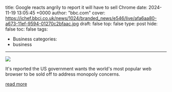 title: Google reacts angrily to report it will have to sell Chrome
date: 2024-11-19 13:05:45 +0000
author: "bbc.com"
cover: https://ichef.bbci.co.uk/news/1024/branded_news/e546/live/afa6aa80-a673-11ef-9594-01270c2bfaac.jpg
draft: false
top: false
type: post
hide: false
toc: false
tags:
  - Business
categories:
  - business
---

![](https://ichef.bbci.co.uk/news/1024/branded_news/e546/live/afa6aa80-a673-11ef-9594-01270c2bfaac.jpg)

It's reported the US government wants the world's most popular web browser to be sold off to address monopoly concerns.

[read more](https://www.bbc.com/news/articles/cy4g193qezno)
